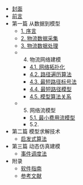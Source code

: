 - [封面](index.md)
- [前言](preface.md)
- 第一篇 从数据到模型
  - [1. 序言](section1/1.introduction.md)
  - [2. 物流数据采集](section1/2.data_collecting.md)
  - [3. 物流数据处理](section1/3.data_processing.md)
  - 4. 物流网络建模
    - [4.1. 网络拓扑化](section1/4.1.net_topologizing.md)
    - [4.2. 路径遍历算法](section1/4.2.net_traversing.md)
    - [4.3. 最短路径标号法](section1/4.3.labelling_algorithm.md)
    - [4.4. 最短路径模型](section1/4.4.shortest_path_model.md)
    - [4.5. 模型算法关系](section1/4.5.model_algorithm.md)
  - 5. 网络流模型
    - [5.1. 最小费用流模型](section1/5.1.min_net_flow.md)
    - 5.2. 
- 第二篇 模型求解技术
  - [启发式算法](section2/heuristics.md)
- 第三篇 动态仿真建模
  - [事件调度法](section3/event_scheduling.md)
- 附录
  - [软件指南](soft_guide.md)
  - [参考文献](references.md)